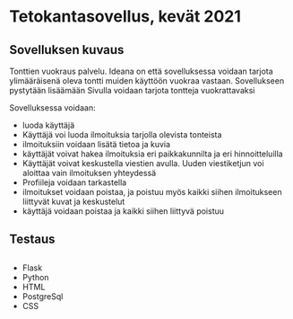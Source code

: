 # Tetokantasovellus, kevät 2021

## Sovelluksen kuvaus
Tonttien vuokraus palvelu.
Ideana on että sovelluksessa voidaan tarjota ylimääräisenä oleva tontti muiden käyttöön vuokraa vastaan. Sovellukseen pystytään lisäämään 
Sivulla voidaan tarjota tontteja vuokrattavaksi


 Sovelluksessa voidaan:
  - luoda käyttäjä
  - Käyttäjä voi luoda ilmoituksia tarjolla olevista tonteista
  - ilmoituksiin voidaan lisätä tietoa ja kuvia
  - käyttäjät voivat hakea ilmoituksia eri paikkakunnilta ja eri hinnoitteluilla
  - Käyttäjät voivat keskustella viestien avulla. Uuden viestiketjun voi aloittaa vain ilmoituksen yhteydessä 
  - Profiileja voidaan tarkastella
  - ilmoitukset voidaan poistaa, ja poistuu myös kaikki siihen ilmoitukseen liittyvät kuvat ja keskustelut
  - käyttäjä voidaan poistaa ja kaikki siihen liittyvä poistuu


## Testaus

## 
 - Flask
 - Python
 - HTML
 - PostgreSql
 - CSS

